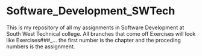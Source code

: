 # Software_Development_SWTech
This is my repository of all my assignments in Software Development at South West Technical college.
All branches that come off Exercises will look like Exercises#_#_#_... the first number is the chapter and the proceding numbers is the assignment.
